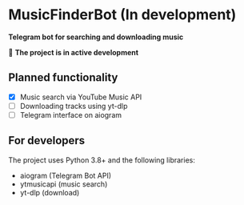 # MusicFinderBot (In development)
**Telegram bot for searching and downloading musiс**

🚧 **The project is in active development**

## Planned functionality
- [x] Music search via YouTube Music API
- [ ] Downloading tracks using yt-dlp
- [ ] Telegram interface on aiogram

## For developers
The project uses Python 3.8+ and the following libraries:
- aiogram (Telegram Bot API)
- ytmusicapi (music search)
- yt-dlp (download)
